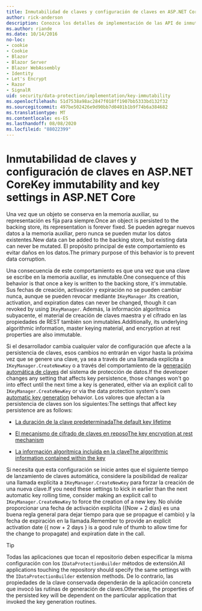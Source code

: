 ```yaml
---
title: Inmutabilidad de claves y configuración de claves en ASP.NET Core
author: rick-anderson
description: Conozca los detalles de implementación de las API de inmutabilidad de la clave de protección de datos de ASP.NET Core.
ms.author: riande
ms.date: 10/14/2016
no-loc:
- cookie
- Cookie
- Blazor
- Blazor Server
- Blazor WebAssembly
- Identity
- Let's Encrypt
- Razor
- SignalR
uid: security/data-protection/implementation/key-immutability
ms.openlocfilehash: 51d7538a98ac2847f018ff1907bb5333bd132f32
ms.sourcegitcommit: 497be502426e9d90bb7d0401b1b9f74b6a384682
ms.translationtype: MT
ms.contentlocale: es-ES
ms.lasthandoff: 08/08/2020
ms.locfileid: "88022399"
---
```

# <a name="key-immutability-and-key-settings-in-aspnet-core"></a><span data-ttu-id="ff3f6-103">Inmutabilidad de claves y configuración de claves en ASP.NET Core</span><span class="sxs-lookup"><span data-stu-id="ff3f6-103">Key immutability and key settings in ASP.NET Core</span></span>

<span data-ttu-id="ff3f6-104">Una vez que un objeto se conserva en la memoria auxiliar, su representación es fija para siempre.</span><span class="sxs-lookup"><span data-stu-id="ff3f6-104">Once an object is persisted to the backing store, its representation is forever fixed.</span></span> <span data-ttu-id="ff3f6-105">Se pueden agregar nuevos datos a la memoria auxiliar, pero nunca se pueden mutar los datos existentes.</span><span class="sxs-lookup"><span data-stu-id="ff3f6-105">New data can be added to the backing store, but existing data can never be mutated.</span></span> <span data-ttu-id="ff3f6-106">El propósito principal de este comportamiento es evitar daños en los datos.</span><span class="sxs-lookup"><span data-stu-id="ff3f6-106">The primary purpose of this behavior is to prevent data corruption.</span></span>

<span data-ttu-id="ff3f6-107">Una consecuencia de este comportamiento es que una vez que una clave se escribe en la memoria auxiliar, es inmutable.</span><span class="sxs-lookup"><span data-stu-id="ff3f6-107">One consequence of this behavior is that once a key is written to the backing store, it's immutable.</span></span> <span data-ttu-id="ff3f6-108">Sus fechas de creación, activación y expiración no se pueden cambiar nunca, aunque se pueden revocar mediante `IKeyManager` .</span><span class="sxs-lookup"><span data-stu-id="ff3f6-108">Its creation, activation, and expiration dates can never be changed, though it can revoked by using `IKeyManager`.</span></span> <span data-ttu-id="ff3f6-109">Además, la información algorítmica subyacente, el material de creación de claves maestra y el cifrado en las propiedades de REST también son inmutables.</span><span class="sxs-lookup"><span data-stu-id="ff3f6-109">Additionally, its underlying algorithmic information, master keying material, and encryption at rest properties are also immutable.</span></span>

<span data-ttu-id="ff3f6-110">Si el desarrollador cambia cualquier valor de configuración que afecte a la persistencia de claves, esos cambios no entrarán en vigor hasta la próxima vez que se genere una clave, ya sea a través de una llamada explícita a `IKeyManager.CreateNewKey` o a través del comportamiento de la [generación automática de claves](xref:security/data-protection/implementation/key-management#data-protection-implementation-key-management) del sistema de protección de datos.</span><span class="sxs-lookup"><span data-stu-id="ff3f6-110">If the developer changes any setting that affects key persistence, those changes won't go into effect until the next time a key is generated, either via an explicit call to `IKeyManager.CreateNewKey` or via the data protection system's own [automatic key generation](xref:security/data-protection/implementation/key-management#data-protection-implementation-key-management) behavior.</span></span> <span data-ttu-id="ff3f6-111">Los valores que afectan a la persistencia de claves son los siguientes:</span><span class="sxs-lookup"><span data-stu-id="ff3f6-111">The settings that affect key persistence are as follows:</span></span>

* [<span data-ttu-id="ff3f6-112">La duración de la clave predeterminada</span><span class="sxs-lookup"><span data-stu-id="ff3f6-112">The default key lifetime</span></span>](xref:security/data-protection/implementation/key-management#data-protection-implementation-key-management)

* [<span data-ttu-id="ff3f6-113">El mecanismo de cifrado de claves en reposo</span><span class="sxs-lookup"><span data-stu-id="ff3f6-113">The key encryption at rest mechanism</span></span>](xref:security/data-protection/implementation/key-encryption-at-rest)

* [<span data-ttu-id="ff3f6-114">La información algorítmica incluida en la clave</span><span class="sxs-lookup"><span data-stu-id="ff3f6-114">The algorithmic information contained within the key</span></span>](xref:security/data-protection/configuration/overview#changing-algorithms-with-usecryptographicalgorithms)

<span data-ttu-id="ff3f6-115">Si necesita que esta configuración se inicie antes que el siguiente tiempo de lanzamiento de claves automática, considere la posibilidad de realizar una llamada explícita a `IKeyManager.CreateNewKey` para forzar la creación de una nueva clave.</span><span class="sxs-lookup"><span data-stu-id="ff3f6-115">If you need these settings to kick in earlier than the next automatic key rolling time, consider making an explicit call to `IKeyManager.CreateNewKey` to force the creation of a new key.</span></span> <span data-ttu-id="ff3f6-116">No olvide proporcionar una fecha de activación explícita ({Now + 2 días} es una buena regla general para dejar tiempo para que se propague el cambio) y la fecha de expiración en la llamada.</span><span class="sxs-lookup"><span data-stu-id="ff3f6-116">Remember to provide an explicit activation date ({ now + 2 days } is a good rule of thumb to allow time for the change to propagate) and expiration date in the call.</span></span>

>[!TIP]
> <span data-ttu-id="ff3f6-117">Todas las aplicaciones que tocan el repositorio deben especificar la misma configuración con los `IDataProtectionBuilder` métodos de extensión.</span><span class="sxs-lookup"><span data-stu-id="ff3f6-117">All applications touching the repository should specify the same settings with the `IDataProtectionBuilder` extension methods.</span></span> <span data-ttu-id="ff3f6-118">De lo contrario, las propiedades de la clave conservada dependerán de la aplicación concreta que invocó las rutinas de generación de claves.</span><span class="sxs-lookup"><span data-stu-id="ff3f6-118">Otherwise, the properties of the persisted key will be dependent on the particular application that invoked the key generation routines.</span></span>
